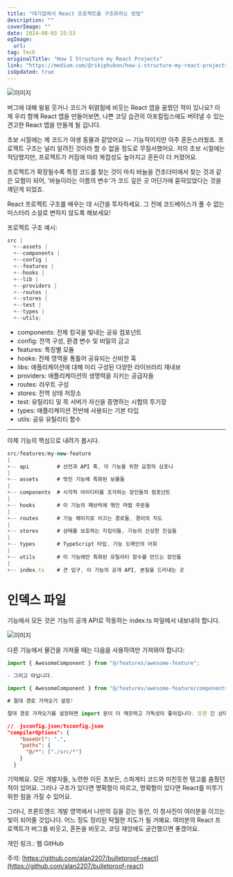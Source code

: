 ```yaml
---
title: "대기업에서 React 프로젝트를 구조화하는 방법"
description: ""
coverImage: ""
date: 2024-08-03 15:53
ogImage: 
  url: 
tag: Tech
originalTitle: "How I Structure my React Projects"
link: "https://medium.com/@rikiphukon/how-i-structure-my-react-projects-as-a-frontend-developer-22bd18e83f5b"
isUpdated: true
---
```






![이미지](/assets/img/HowIStructuremyReactProjects_0.png)

버그에 대해 윙윙 웃거나 코드가 뒤얽힘에 비웃는 React 앱을 꿈꿨던 적이 있나요? 이제 우리 함께 React 앱을 만들어보면, 나쁜 코딩 습관의 아포칼립스에도 버텨낼 수 있는 견고한 React 앱을 만들게 될 겁니다.

초보 시절에는 제 코드가 야생 동물과 같았어요 — 기능적이지만 아주 혼돈스러웠죠. 프로젝트 구조는 널리 알려진 것이라 할 수 없을 정도로 무질서했어요. 저의 초보 시절에는 적당했지만, 프로젝트가 커짐에 따라 복잡성도 높아지고 혼돈이 더 커졌어요.

프로젝트가 확장될수록 특정 코드를 찾는 것이 마치 바늘을 건초더미에서 찾는 것과 같은 모험이 되어, '바늘이라는 이름의 변수'가 코드 깊은 곳 어딘가에 묻혀있었다는 것을 깨닫게 되었죠.

<div class="content-ad"></div>

React 프로젝트 구조를 배우는 데 시간을 투자하세요. 그 전에 코드베이스가 풀 수 없는 미스터리 소설로 변하지 않도록 해보세요!

프로젝트 구조 예시:

```js
src |
  +--assets |
  +--components |
  +--config |
  +--features |
  +--hooks |
  +--lib |
  +--providers |
  +--routes |
  +--stores |
  +--test |
  +--types |
  +--utils;
```

- components: 전체 킹국을 빛내는 공유 컴포넌트
- config: 전역 구성, 환경 변수 및 비밀의 금고
- features: 특징별 모듈
- hooks: 전체 영역을 통틀어 공유되는 신비한 훅
- libs: 애플리케이션에 대해 미리 구성된 다양한 라이브러리 재내보
- providers: 애플리케이션의 생명력을 지키는 공급자들
- routes: 라우트 구성
- stores: 전역 상태 저장소
- test: 유틸리티 및 목 서버가 자신을 증명하는 시험의 투기장
- types: 애플리케이션 전반에 사용되는 기본 타입
- utils: 공유 유틸리티 함수

<div class="content-ad"></div>

---

이제 기능의 핵심으로 내려가 봅시다.

```js
src/features/my-new-feature
|
+-- api         # 선언과 API 훅, 이 기능을 위한 요청의 심포니
|
+-- assets      # 멋진 기능에 특화된 보물들
|
+-- components  # 시각적 아이디티를 조각하는 장인들의 컴포넌트
|
+-- hooks       # 이 기능의 패브릭에 엮인 마법 주문들
|
+-- routes      # 기능 페이지로 이끄는 경로들, 경이의 지도
|
+-- stores      # 상태를 보호하는 지킴이들, 기능의 신성한 진실들
|
+-- types       # TypeScript 타입, 기능 도메인의 어휘
|
+-- utils       # 이 기능에만 특화된 유틸리티 함수를 만드는 장인들
|
+-- index.ts    # 큰 입구, 이 기능의 공개 API, 본질을 드러내는 곳
```

# 인덱스 파일

<div class="content-ad"></div>

기능에서 모든 것은 기능의 공개 API로 작동하는 index.ts 파일에서 내보내야 합니다.

![이미지](/assets/img/HowIStructuremyReactProjects_1.png)

다른 기능에서 물건을 가져올 때는 다음을 사용하여만 가져와야 합니다:

```typescript
import { AwesomeComponent } from "@/features/awesome-feature";
```

<div class="content-ad"></div>

```js
- 그리고 아닙니다.

import { AwesomeComponent } from "@/features/awesome-feature/components/AwesomeComponent"

# 절대 경로 가져오기 설정!

절대 경로 가져오기를 설정하면 import 문이 더 깨끗하고 가독성이 좋아집니다. 또한 긴 상대적인 import 경로를 피하는 데 도움이 됩니다.
```

<div class="content-ad"></div>

```json
//  jsconfig.json/tsconfig.json
"compilerOptions": {
    "baseUrl": ".",
    "paths": {
      "@/*": ["./src/*"]
    }
  }
```

기억해요. 모든 개발자들, 노련한 이든 초보든, 스파게티 코드와 미친듯한 탱고를 춤췄던 적이 있어요. 그러나 구조가 있다면 명확함이 따르고, 명확함이 있다면 React를 미루기 위한 힘을 가질 수 있어요.

그러니, 프론트엔드 개발 영역에서 나만의 길을 걷는 동안, 이 청사진이 여러분을 이끄는 빛이 되어줄 것입니다. 어느 정도 정리된 탁월한 지도가 될 거예요. 여러분의 React 프로젝트가 버그를 비웃고, 혼돈을 비웃고, 코딩 재앙에도 굳건했으면 좋겠어요.

개인 링크.:
웹
GitHub

<div class="content-ad"></div>

주석:
[https://github.com/alan2207/bulletproof-react](https://github.com/alan2207/bulletproof-react)
